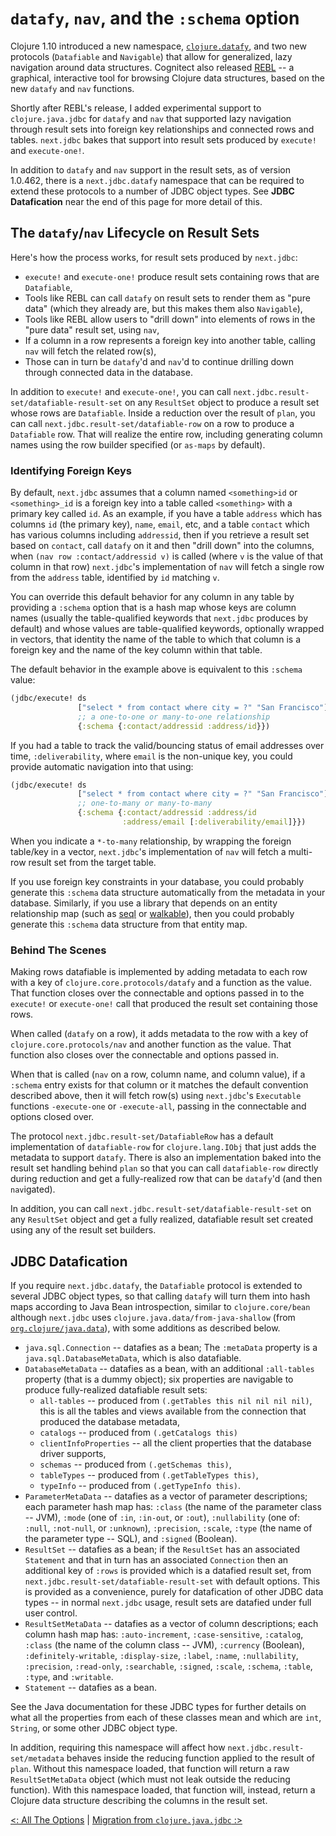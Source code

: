 # `datafy`, `nav`, and the `:schema` option

Clojure 1.10 introduced a new namespace, [`clojure.datafy`](http://clojure.github.io/clojure/clojure.datafy-api.html), and two new protocols (`Datafiable` and `Navigable`) that allow for generalized, lazy navigation around data structures. Cognitect also released [REBL](http://rebl.cognitect.com/) -- a graphical, interactive tool for browsing Clojure data structures, based on the new `datafy` and `nav` functions.

Shortly after REBL's release, I added experimental support to `clojure.java.jdbc` for `datafy` and `nav` that supported lazy navigation through result sets into foreign key relationships and connected rows and tables. `next.jdbc` bakes that support into result sets produced by `execute!` and `execute-one!`.

In addition to `datafy` and `nav` support in the result sets, as of version 1.0.462, there is a `next.jdbc.datafy` namespace that can be required to extend these protocols to a number of JDBC object types. See **JDBC Datafication** near the end of this page for more detail of this.

## The `datafy`/`nav` Lifecycle on Result Sets

Here's how the process works, for result sets produced by `next.jdbc`:

* `execute!` and `execute-one!` produce result sets containing rows that are `Datafiable`,
* Tools like REBL can call `datafy` on result sets to render them as "pure data" (which they already are, but this makes them also `Navigable`),
* Tools like REBL allow users to "drill down" into elements of rows in the "pure data" result set, using `nav`,
* If a column in a row represents a foreign key into another table, calling `nav` will fetch the related row(s),
* Those can in turn be `datafy`'d and `nav`'d to continue drilling down through connected data in the database.

In addition to `execute!` and `execute-one!`, you can call `next.jdbc.result-set/datafiable-result-set` on any `ResultSet` object to produce a result set whose rows are `Datafiable`. Inside a reduction over the result of `plan`, you can call `next.jdbc.result-set/datafiable-row` on a row to produce a `Datafiable` row. That will realize the entire row, including generating column names using the row builder specified (or `as-maps` by default).

### Identifying Foreign Keys

By default, `next.jdbc` assumes that a column named `<something>id` or `<something>_id` is a foreign key into a table called `<something>` with a primary key called `id`. As an example, if you have a table `address` which has columns `id` (the primary key), `name`, `email`, etc, and a table `contact` which has various columns including `addressid`, then if you retrieve a result set based on `contact`, call `datafy` on it and then "drill down" into the columns, when `(nav row :contact/addressid v)` is called (where `v` is the value of that column in that row) `next.jdbc`'s implementation of `nav` will fetch a single row from the `address` table, identified by `id` matching `v`.

You can override this default behavior for any column in any table by providing a `:schema` option that is a hash map whose keys are column names (usually the table-qualified keywords that `next.jdbc` produces by default) and whose values are table-qualified keywords, optionally wrapped in vectors, that identity the name of the table to which that column is a foreign key and the name of the key column within that table.

The default behavior in the example above is equivalent to this `:schema` value:

```clojure
(jdbc/execute! ds
               ["select * from contact where city = ?" "San Francisco"]
               ;; a one-to-one or many-to-one relationship
               {:schema {:contact/addressid :address/id}})
```

If you had a table to track the valid/bouncing status of email addresses over time, `:deliverability`, where `email` is the non-unique key, you could provide automatic navigation into that using:

```clojure
(jdbc/execute! ds
               ["select * from contact where city = ?" "San Francisco"]
               ;; one-to-many or many-to-many
               {:schema {:contact/addressid :address/id
                         :address/email [:deliverability/email]}})
```

When you indicate a `*-to-many` relationship, by wrapping the foreign table/key in a vector, `next.jdbc`'s implementation of `nav` will fetch a multi-row result set from the target table.

If you use foreign key constraints in your database, you could probably generate this `:schema` data structure automatically from the metadata in your database. Similarly, if you use a library that depends on an entity relationship map (such as [seql](https://exoscale.github.io/seql/) or [walkable](https://walkable.gitlab.io/)), then you could probably generate this `:schema` data structure from that entity map.

### Behind The Scenes

Making rows datafiable is implemented by adding metadata to each row with a key of `clojure.core.protocols/datafy` and a function as the value. That function closes over the connectable and options passed in to the `execute!` or `execute-one!` call that produced the result set containing those rows.

When called (`datafy` on a row), it adds metadata to the row with a key of `clojure.core.protocols/nav` and another function as the value. That function also closes over the connectable and options passed in.

When that is called (`nav` on a row, column name, and column value), if a `:schema` entry exists for that column or it matches the default convention described above, then it will fetch row(s) using `next.jdbc`'s `Executable` functions `-execute-one` or `-execute-all`, passing in the connectable and options closed over.

The protocol `next.jdbc.result-set/DatafiableRow` has a default implementation of `datafiable-row` for `clojure.lang.IObj` that just adds the metadata to support `datafy`. There is also an implementation baked into the result set handling behind `plan` so that you can call `datafiable-row` directly during reduction and get a fully-realized row that can be `datafy`'d (and then `nav`igated).

In addition, you can call `next.jdbc.result-set/datafiable-result-set` on any `ResultSet` object and get a fully realized, datafiable result set created using any of the result set builders.

## JDBC Datafication

If you require `next.jdbc.datafy`, the `Datafiable` protocol is extended to several JDBC object types, so that calling `datafy` will turn them into hash maps according to Java Bean introspection, similar to `clojure.core/bean` although `next.jdbc` uses `clojure.java.data/from-java-shallow` (from [`org.clojure/java.data`](https://github.com/clojure/java.data)), with some additions as described below.

* `java.sql.Connection` -- datafies as a bean; The `:metaData` property is a `java.sql.DatabaseMetaData`, which is also datafiable.
* `DatabaseMetaData` -- datafies as a bean, with an additional `:all-tables` property (that is a dummy object); six properties are navigable to produce fully-realized datafiable result sets:
  * `all-tables` -- produced from `(.getTables this nil nil nil nil)`, this is all the tables and views available from the connection that produced the database metadata,
  * `catalogs` -- produced from `(.getCatalogs this)`
  * `clientInfoProperties` -- all the client properties that the database driver supports,
  * `schemas` -- produced from `(.getSchemas this)`,
  * `tableTypes` -- produced from `(.getTableTypes this)`,
  * `typeInfo` -- produced from `(.getTypeInfo this)`.
* `ParameterMetaData` -- datafies as a vector of parameter descriptions; each parameter hash map has: `:class` (the name of the parameter class -- JVM), `:mode` (one of `:in`, `:in-out`, or `:out`), `:nullability` (one of: `:null`, `:not-null`, or `:unknown`), `:precision`, `:scale`, `:type` (the name of the parameter type -- SQL), and `:signed` (Boolean).
* `ResultSet` -- datafies as a bean; if the `ResultSet` has an associated `Statement` and that in turn has an associated `Connection` then an additional key of `:rows` is provided which is a datafied result set, from `next.jdbc.result-set/datafiable-result-set` with default options. This is provided as a convenience, purely for datafication of other JDBC data types -- in normal `next.jdbc` usage, result sets are datafied under full user control.
* `ResultSetMetaData` -- datafies as a vector of column descriptions; each column hash map has: `:auto-increment`, `:case-sensitive`, `:catalog`, `:class` (the name of the column class -- JVM), `:currency` (Boolean), `:definitely-writable`, `:display-size`, `:label`, `:name`, `:nullability`, `:precision`, `:read-only`, `:searchable`, `:signed`, `:scale`, `:schema`, `:table`, `:type`, and `:writable`.
* `Statement` -- datafies as a bean.

See the Java documentation for these JDBC types for further details on what all the properties from each of these classes mean and which are `int`, `String`, or some other JDBC object type.

In addition, requiring this namespace will affect how `next.jdbc.result-set/metadata` behaves inside the reducing function applied to the result of `plan`. Without this namespace loaded, that function will return a raw `ResultSetMetaData` object (which must not leak outside the reducing function). With this namespace loaded, that function will, instead, return a Clojure data structure describing the columns in the result set.

[<: All The Options](/doc/all-the-options.md) | [Migration from `clojure.java.jdbc` :>](/doc/migration-from-clojure-java-jdbc.md)
